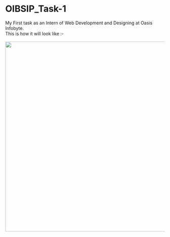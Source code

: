 # OIBSIP_Task-1
My First task as an Intern of Web Development and Designing at Oasis Infobyte. <br>
This is how it will look like :- <br><br>
<img width=600 src="https://user-images.githubusercontent.com/114324933/204202179-80ad768c-d24a-4044-a08a-749d92e2f18a.png">
